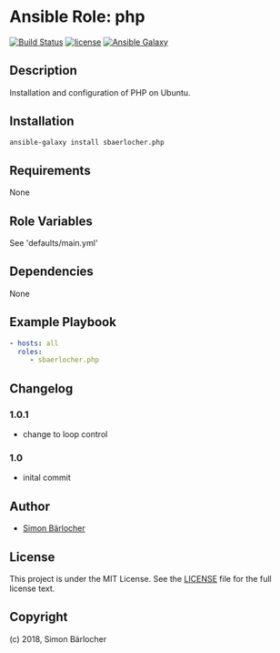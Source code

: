 # Ansible Role: php

[![Build Status](https://travis-ci.org/sbaerlocher/ansible.php.svg?branch=master)](https://travis-ci.org/sbaerlocher/ansible.php) [![license](https://img.shields.io/github/license/mashape/apistatus.svg)](https://sbaerlo.ch/licence) [![Ansible Galaxy](http://img.shields.io/badge/ansible--galaxy-php-blue.svg)](https://galaxy.ansible.com/sbaerlocher/php)

## Description

Installation and configuration of PHP on Ubuntu.

## Installation

```bash
ansible-galaxy install sbaerlocher.php
```

## Requirements

None

## Role Variables

See 'defaults/main.yml'

## Dependencies

None

## Example Playbook

```yml
- hosts: all
  roles:
     - sbaerlocher.php
```

## Changelog

### 1.0.1

* change to loop control

### 1.0

* inital commit

## Author

* [Simon Bärlocher](https://sbaerlocher.ch)

## License

This project is under the MIT License. See the [LICENSE](https://sbaerlo.ch/licence) file for the full license text.

## Copyright

(c) 2018, Simon Bärlocher